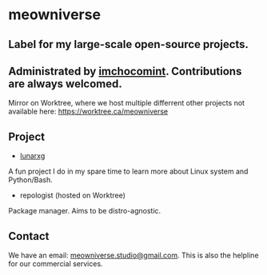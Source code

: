 # meowniverse
## Label for my large-scale open-source projects.
## Administrated by [imchocomint](https://github.com/imchocomint). Contributions are always welcomed.

Mirror on Worktree, where we host multiple differrent other projects not available here: https://worktree.ca/meowniverse

## Project
- [lunarxg](https://github.com/meowniverse/lunarxg)

A fun project I do in my spare time to learn more about Linux system and Python/Bash.

- repologist (hosted on Worktree)

Package manager. Aims to be distro-agnostic.

## Contact
We have an email: meowniverse.studio@gmail.com. This is also the helpline for our commercial services.
